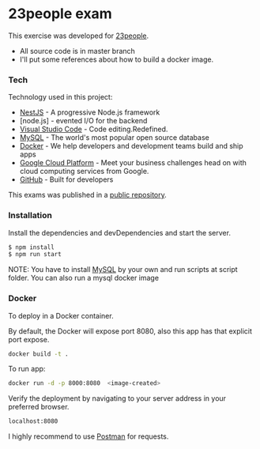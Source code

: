 # 23people exam

This exercise was developed for [23people]. 

  - All source code is in master branch
  - I'll put some references about how to build a docker image.
  
### Tech

Technology used in this project:

* [NestJS] - A progressive Node.js framework
* [node.js] - evented I/O for the backend
* [Visual Studio Code] - Code editing.Redefined.
* [MySQL] - The world's most popular open source database
* [Docker] - We help developers and development teams build and ship apps
* [Google Cloud Platform] - Meet your business challenges head on with cloud computing services from Google.
* [GitHub] - Built for developers


This exams was published in a [public repository].


### Installation

Install the dependencies and devDependencies and start the server.

```sh
$ npm install
$ npm run start
```

NOTE: You have to install [MySQL] by your own and run scripts at script folder.
      You can also run a mysql docker image

### Docker
To deploy in a Docker container.

By default, the Docker will expose port 8080, also this app has that explicit port expose.

```sh
docker build -t .
```

To run app: 

```sh
docker run -d -p 8000:8080  <image-created>
```

Verify the deployment by navigating to your server address in your preferred browser.

```sh
localhost:8080
```
I highly recommend to use [Postman] for requests.


[//]: # (These are reference links used in the body of this note and get stripped out when the markdown processor does its job. There is no need to format nicely because it shouldn't be seen. Thanks SO - http://stackoverflow.com/questions/4823468/store-comments-in-markdown-syntax)


[23people]: <https://23people.io/>
[NestJS]: <https://nestjs.com/>
[Visual Studio Code]: <https://code.visualstudio.com/>
[MySQL]: <https://dev.mysql.com/>
[Docker]: https://www.docker.com/
[Google Cloud Platform]: <https://cloud.google.com/>
[GitHub]: <https://github.com/>
[public repository]: <https://github.com/RamonYanezOShee/exercise>
[postman]: <https://www.postman.com/>
